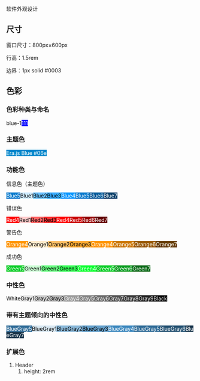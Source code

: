 软件外观设计

## 尺寸

窗口尺寸：800px×600px

行高：1.5rem

边界：1px solid #0003

## 色彩

### 色彩种类与命名

blue-1<span style="color:white;background-color:blue">111</span>

### 主题色

<span style="background-color:hsl(200,100%,40%);color:white">Era.js Blue #06e</span>

### 功能色

信息色（主题色）

<span style="background-color:hsl(205,100%,40%);color:#fff">Blue5</span><span style="background-color:hsl(205,100%,90%);color:#000">Blue1</span><span style="background-color:hsl(205,100%,70%);color:#000">Blue2</span><span style="background-color:hsl(205,100%,60%);color:#000">Blue3</span><span style="background-color:hsl(205,100%,50%);color:#fff">Blue4</span><span style="background-color:hsl(205,100%,40%);color:#fff">Blue5</span><span style="background-color:hsl(205,100%,30%);color:#fff">Blue6</span><span style="background-color:hsl(205,100%,20%);color:#fff">Blue7</span>

错误色

<span style="background-color:hsl(0,100%,50%);color:#fff">Red4</span><span style="background-color:hsl(0,100%,90%);color:#000">Red1</span><span style="background-color:hsl(0,100%,70%);color:#000">Red2</span><span style="background-color:hsl(0,100%,60%);color:#000">Red3</span><span style="background-color:hsl(0,100%,50%);color:#fff">Red4</span><span style="background-color:hsl(0,100%,40%);color:#fff">Red5</span><span style="background-color:hsl(0,100%,30%);color:#fff">Red6</span><span style="background-color:hsl(0,100%,20%);color:#fff">Red7</span>

警告色

<span style="background-color:hsl(35,100%,50%);color:#fff">Orange4</span><span style="background-color:hsl(35,100%,90%);color:#000">Orange1</span><span style="background-color:hsl(35,100%,70%);color:#000">Orange2</span><span style="background-color:hsl(35,100%,60%);color:#000">Orange3</span><span style="background-color:hsl(35,100%,50%);color:#fff">Orange4</span><span style="background-color:hsl(35,100%,40%);color:#fff">Orange5</span><span style="background-color:hsl(35,100%,30%);color:#fff">Orange6</span><span style="background-color:hsl(35,100%,20%);color:#fff">Orange7</span>

成功色

<span style="background-color:hsl(130,100%,40%);color:#fff">Green5</span><span style="background-color:hsl(130,100%,90%);color:#000">Green1</span><span style="background-color:hsl(130,100%,70%);color:#000">Green2</span><span style="background-color:hsl(130,100%,60%);color:#000">Green3</span><span style="background-color:hsl(130,100%,50%);color:#fff">Green4</span><span style="background-color:hsl(130,100%,40%);color:#fff">Green5</span><span style="background-color:hsl(130,100%,30%);color:#fff">Green6</span><span style="background-color:hsl(130,100%,20%);color:#fff">Green7</span>

### 中性色

<span style="background-color:hsl(0,0%,100%);color:#000">White</span><span style="background-color:hsl(0,0%,90%);color:#000">Gray1</span><span style="background-color:hsl(0,0%,80%);color:#000">Gray2</span><span style="background-color:hsl(0,0%,70%);color:#000">Gray3</span><span style="background-color:hsl(0,0%,60%);color:#fff">Gray4</span><span style="background-color:hsl(0,0%,50%);color:#fff">Gray5</span><span style="background-color:hsl(0,0%,40%);color:#fff">Gray6</span><span style="background-color:hsl(0,0%,30%);color:#fff">Gray7</span><span style="background-color:hsl(0,0%,20%);color:#fff">Gray8</span><span style="background-color:hsl(0,0%,10%);color:#fff">Gray9</span><span style="background-color:hsl(0,0%,00%);color:#fff">Black</span>

### 带有主题倾向的中性色

<span style="background-color:hsl(205,50%,40%);color:#fff">BlueGray5</span><span style="background-color:hsl(205,50%,90%);color:#000">BlueGray1</span><span style="background-color:hsl(205,50%,70%);color:#000">BlueGray2</span><span style="background-color:hsl(205,50%,60%);color:#000">BlueGray3</span><span style="background-color:hsl(205,50%,50%);color:#fff">BlueGray4</span><span style="background-color:hsl(205,50%,40%);color:#fff">BlueGray5</span><span style="background-color:hsl(205,50%,30%);color:#fff">BlueGray6</span><span style="background-color:hsl(205,50%,20%);color:#fff">BlueGray7</span>

### 扩展色



1. Header
   1. height: 2rem

